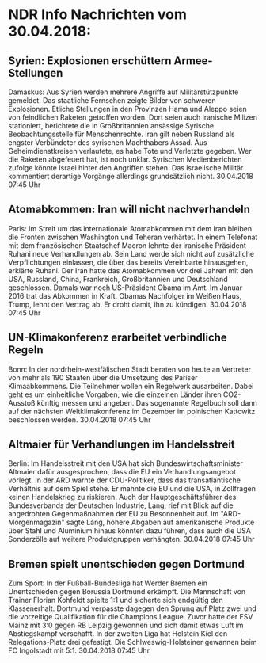 # NDR Info Nachrichten vom 30.04.2018:


## Syrien: Explosionen erschüttern Armee-Stellungen
Damaskus: Aus Syrien werden mehrere Angriffe auf Militärstützpunkte gemeldet. Das staatliche Fernsehen zeigte Bilder von schweren Explosionen. Etliche Stellungen in den Provinzen Hama und Aleppo seien von feindlichen Raketen getroffen worden. Dort seien auch iranische Milizen stationiert, berichtete die in Großbritannien ansässige Syrische Beobachtungsstelle für Menschenrechte. Iran gilt neben Russland als engster Verbündeter des syrischen Machthabers Assad. Aus Geheimdienstkreisen verlautete, es habe Tote und Verletzte gegeben. Wer die Raketen abgefeuert hat, ist noch unklar. Syrischen Medienberichten zufolge könnte Israel hinter den Angriffen stehen. Das israelische Militär  kommentiert derartige Vorgänge allerdings grundsätzlich nicht. 30.04.2018 07:45 Uhr 

## Atomabkommen: Iran will nicht nachverhandeln
Paris: Im Streit um das internationale Atomabkommen mit dem Iran bleiben die Fronten zwischen Washington und Teheran verhärtet. In einem Telefonat mit dem französischen Staatschef Macron lehnte der iranische Präsident Ruhani neue Verhandlungen ab. Sein Land werde sich nicht auf zusätzliche Verpflichtungen einlassen, die über das bereits Vereinbarte hinausgehen, erklärte Ruhani. Der Iran hatte das Atomabkommen vor drei Jahren mit den USA, Russland, China, Frankreich, Großbritannien und Deutschland geschlossen. Damals war noch US-Präsident Obama im Amt. Im Januar 2016 trat das Abkommen in Kraft. Obamas Nachfolger im Weißen Haus, Trump, lehnt den Vertrag ab. Er droht damit, ihn zu kündigen. 30.04.2018 07:45 Uhr 

## UN-Klimakonferenz erarbeitet verbindliche Regeln
Bonn: In der nordrhein-westfälischen Stadt beraten von heute an Vertreter von mehr als 190 Staaten über die Umsetzung des Pariser Klimaabkommens. Die Teilnehmer wollen ein Regelwerk ausarbeiten. Dabei geht es um einheitliche Vorgaben, wie die einzelnen Länder ihren CO2-Ausstoß künftig messen und angeben. Das sogenannte Regelbuch soll dann auf der nächsten Weltklimakonferenz im Dezember im polnischen Kattowitz beschlossen werden. 30.04.2018 07:45 Uhr 

## Altmaier für Verhandlungen im Handelsstreit
Berlin: Im Handelsstreit mit den USA hat sich Bundeswirtschaftsminister Altmaier dafür ausgesprochen, dass die EU ein Verhandlungsangebot vorlegt. In der ARD warnte der CDU-Politiker, dass das transatlantische Verhältnis auf dem Spiel stehe. Er mahnte die EU und die USA, in Zollfragen keinen Handelskrieg zu riskieren. Auch der Hauptgeschäftsführer des Bundesverbands der Deutschen Industrie, Lang, rief mit Blick auf die angedrohten Gegenmaßnahmen der EU zu Besonnenheit auf. Im "ARD-Morgenmagazin" sagte Lang, höhere Abgaben auf amerikanische Produkte über Stahl und Aluminium hinaus könnten dazu führen, dass auch die USA Sonderzölle auf weitere Produktgruppen verhängten. 30.04.2018 07:45 Uhr 

## Bremen spielt unentschieden gegen Dortmund
Zum Sport: In der Fußball-Bundesliga hat Werder Bremen ein Unentschieden gegen Borussia Dortmund erkämpft. Die Mannschaft von Trainer Florian Kohfeldt spielte 1:1 und sicherte sich endgültig den Klassenerhalt. Dortmund verpasste dagegen den Sprung auf Platz zwei und die vorzeitige Qualifikation für die Champions League. Zuvor hatte der FSV Mainz mit 3:0 gegen RB Leipzig gewonnen und sich damit etwas Luft im Abstiegskampf verschafft. In der zweiten Liga hat Holstein Kiel den Relegations-Platz drei gefestigt. Die Schlweswig-Holsteiner gewannen beim FC Ingolstadt mit 5:1. 30.04.2018 07:45 Uhr 
